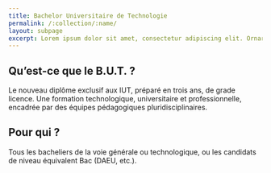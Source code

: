 ```yaml
---
title: Bachelor Universitaire de Technologie
permalink: /:collection/:name/
layout: subpage
excerpt: Lorem ipsum dolor sit amet, consectetur adipiscing elit. Ornare massa volutpat ornare vitae erat id.
---
```

## Qu’est-ce que le B.U.T. ?
Le nouveau diplôme exclusif aux IUT, préparé en trois ans, de grade licence.
Une formation technologique, universitaire et professionnelle, encadrée par des équipes pédagogiques pluridisciplinaires.
## Pour qui ?
Tous les bacheliers de la voie générale ou technologique, ou les candidats de niveau équivalent Bac (DAEU, etc.).
